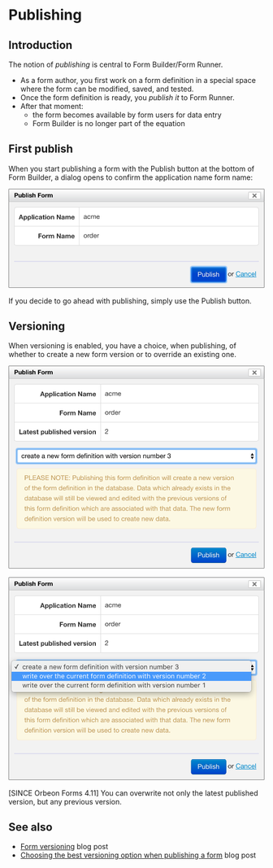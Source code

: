 # Publishing

<!-- toc -->

## Introduction

The notion of _publishing_ is central to Form Builder/Form Runner.

* As a form author, you first work on a form definition in a special space where the form can be modified, saved, and tested.
* Once the form definition is ready, you _publish it_ to Form Runner.
* After that moment:
    * the form becomes available by form users for data entry
    * Form Builder is no longer part of the equation

## First publish

When you start publishing a form with the Publish button at the bottom of Form Builder, a dialog opens to confirm the application name form name:

![Creating a new version](images/publish-initial-no-versioning.png)

If you decide to go ahead with publishing, simply use the Publish button.

## Versioning

When versioning is enabled, you have a choice, when publishing, of whether to create a new form version or to override an existing one.

![Creating a new version](images/publish-version-next.png)

![Overwriting an existing version](images/publish-version-overwrite.png)

[SINCE Orbeon Forms 4.11] You can overwrite not only the latest published version, but any previous version.

## See also

- [Form versioning](http://blog.orbeon.com/2014/02/form-versioning.html) blog post
- [Choosing the best versioning option when publishing a form](http://blog.orbeon.com/2015/01/choosing-best-versioning-option-when.html) blog post
